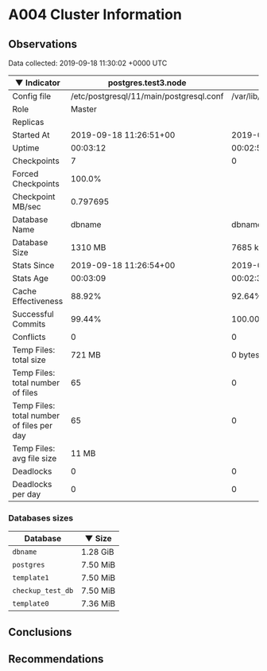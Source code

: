 # A004 Cluster Information #

## Observations ##
Data collected: 2019-09-18 11:30:02 +0000 UTC  

|&#9660;&nbsp;Indicator | postgres.test3.node | postgres.test1.node | postgres.test2.node |
|--------|-------|-------- |-------- |
|Config file |/etc/postgresql/11/main/postgresql.conf|/var/lib/postgresql/11/data1/postgresql.conf|/var/lib/postgresql/11/data2/postgresql.conf|
|Role |Master|<no value>|<no value>|
|Replicas ||<no value>|<no value>|
|Started At |2019-09-18&nbsp;11:26:51+00|2019-09-18 11:26:57+00|2019-09-18 11:27:01+00|
|Uptime |00:03:12|00:02:54|00:02:56|
|Checkpoints |7|0|0|
|Forced Checkpoints |100.0%|<no value>|<no value>|
|Checkpoint MB/sec |0.797695|<no value>|<no value>|
|Database Name |dbname|dbname|dbname|
|Database Size |1310&nbsp;MB|7685 kB|7717 kB|
|Stats Since |2019-09-18&nbsp;11:26:54+00|2019-09-18 11:27:18+00|2019-09-18 11:27:18+00|
|Stats Age |00:03:09|00:02:33|00:02:39|
|Cache Effectiveness |88.92%|92.64%|92.64%|
|Successful Commits |99.44%|100.00%|100.00%|
|Conflicts |0|0|0|
|Temp Files: total size |721&nbsp;MB|0 bytes|0 bytes|
|Temp Files: total number of files |65|0|0|
|Temp Files: total number of files per day |65|0|0|
|Temp Files: avg file size |11&nbsp;MB|<no value>|<no value>|
|Deadlocks |0|0|0|
|Deadlocks per day |0|0|0|


### Databases sizes ###

| Database | &#9660;&nbsp;Size |
|----------|--------|
| `dbname` | 1.28&nbsp;GiB |
| `postgres` | 7.50&nbsp;MiB |
| `template1` | 7.50&nbsp;MiB |
| `checkup_test_db` | 7.50&nbsp;MiB |
| `template0` | 7.36&nbsp;MiB |


## Conclusions ##


## Recommendations ##

